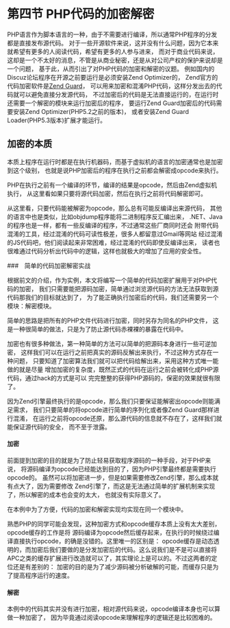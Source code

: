 # 第四节 PHP代码的加密解密

PHP语言作为脚本语言的一种，由于不需要进行编译，所以通常PHP程序的分发都是直接发布源代码。
对于一些开源软件来说，这并没有什么问题，因为它本来就希望有更多的人阅读代码，希望有更多的人参与进来，
而对于商业代码来说，这却是一个不太好的消息，不管是从商业秘密，还是从对公司产权的保护来说却是一个问题，
基于此，从而引出了对PHP代码的加密和解密的议题。
例如国内的Discuz论坛程序在开源之前要运行是必须安装Zend Optimizer的，
Zend官方的代码加密软件是[Zend Guard](http://www.zend.com/en/products/guard/)，
可以用来加密和混淆PHP代码，这样分发出去的代码就可以避免直接分发源代码，
不过加密后的代码是无法直接运行的，在运行时还需要一个解密的模块来运行加密后的程序，
要运行Zend Guard加密后的代码需要安装Zend Optimizer(PHP5.2之前的版本)，
或者安装Zend Guard Loader(PHP5.3版本)扩展才能运行。


## 加密的本质
本质上程序在运行时都是在执行机器码，而基于虚拟机的语言的加密通常也是加密到这个级别，
也就是说PHP加密后的程序在执行之前都会解密成opcode来执行。

PHP在执行之前有一个编译的环节，编译的结果是opcode，然后由Zend虚拟机执行，
从这里看如果只要将源代码加密，然后在执行之前将代码解密即可。


从这里看，只要代码能被解密为opcode，那么总有可能反编译出来源代码，
其他的语言中也是类似，比如objdump程序能将二进制程序反汇编出来，
.NET、Java的程序也是一样，都有一些反编译的程序，不过通常这些厂商同时还会
附带代码混淆的工具，经过混淆的代码可读性极差，很多人都留意过Gmail等网站
经过混淆的JS代码吧，他们阅读起来非常困难，经过混淆的代码即使反编译出来，
读者也很难通过代码分析出代码中的逻辑，这样也就极大的增加了应用的安全性。


###　简单的代码加密解密实战

根据前文的介绍，作为实例，本文将编写一个简单的代码加密扩展用于对PHP代码的加密，
我们只需要能把源码加密，简单通过浏览源代码的方法无法获取到源代码那我们的目标就达到了，
为了能正确执行加密后的代码，我们还需要另一个模块：解密模块。

简单的思路是把所有的PHP文件代码进行加密，同时另存为同名的PHP文件，
这是一种很简单的做法，只是为了防止源代码赤裸裸的暴露在代码中。

加密也有很多种做法，第一种简单的方法可以简单的把源码本身进行一些可逆加密，
这样我们可以在运行之前把真实的源码反解出来执行，不过这种方式存在一种问题，
只要知道了加密算法我们就可以把代码给解出来，采用这种方式唯一能做的就是尽量
增加加密的复杂度，既然正式的代码在运行之前会被转化成PHP源代码，通过hack的方式是可以
完完整整的获得PHP源码的，保密的效果就很有限了。

因为Zend引擎最终执行的是opcode，那么我们只要保证能解密出opcode则能满足需求，
我们只要简单的将opcode进行简单的序列化或者像Zend Guard那样进行混淆，
在运行之前将opcode还原，那么源代码的信息就不存在了，这样我们就能保证源代码的安全，
而不至于泄露。

#### 加密
前面提到加密的目的就是为了防止轻易获取程序源码的一种手段，对于PHP来说，
将源码编译为opcode已经能达到目的了，因为PHP引擎最终都是需要执行opcode的。
虽然可以将加密进一步，但是如果需要修改Zend引擎，那么成本就有点大了，因为需要修改
Zend引擎了，而这是无法通过简单的扩展机制来实现了，所以解密的成本也会变的太大，
也就没有实际意义了。

在本例中为了方便，代码的加密和解密实现均实现在同一个模块中。

熟悉PHP的同学可能会发现，这种加密方式和opcode缓存本质上没有太大差别，opcode缓存的工作是将
源码编译为opcode然后缓存起来，在执行的时候绕过编译直接执行opcode，的确是没错的。这里唯一的区别是：
opcode缓存是动态透明的，而加密后我们要做的是分发加密后的代码。这么说我们是不是可以直接将
APC之类的缓存扩展进行改造就可以了，其实理论上是可以的。不过这两者的定位还是有差别的：
加密的目的是为了减少源码被分析破解的可能，而缓存只是为了提高程序运行的速度。

#### 解密
本例中的代码其实并没有进行加密，相对源代码来说，opcode编译本身也可以算做一种加密了，
因为毕竟通过阅读opcode来理解程序的逻辑还是比较困难的。



